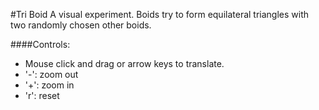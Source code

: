 #Tri Boid
A visual experiment.  Boids try to form equilateral triangles with two randomly chosen other boids.

####Controls:
* Mouse click and drag or arrow keys to translate.
* '-': zoom out
* '+': zoom in
* 'r': reset